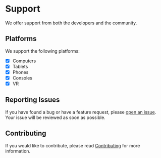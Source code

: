 # Support

We offer support from both the developers and the community.

## Platforms

We support the following platforms:

- [x] Computers
- [x] Tablets
- [x] Phones
- [x] Consoles
- [x] VR

## Reporting Issues

If you have found a bug or have a feature request, please [open an issue](https://github.com/RyanLua/Satchel/issues/new/choose). Your issue will be reviewed as soon as possible.

## Contributing

If you would like to contribute, please read [Contributing](CONTRIBUTING.md) for more information.
